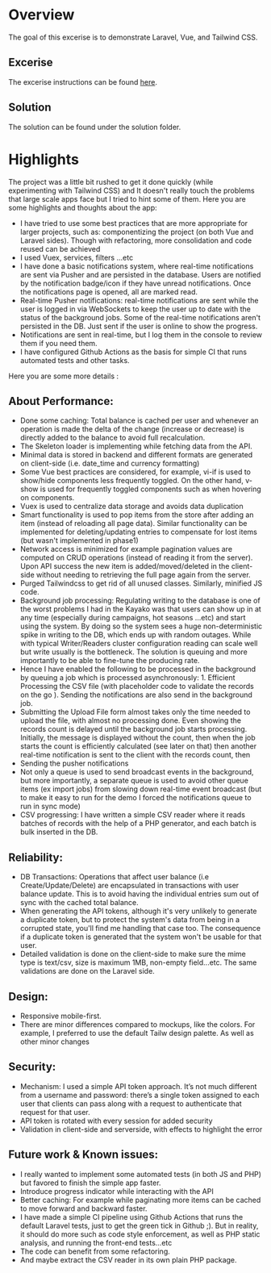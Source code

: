 # Overview

The goal of this excerise is to demonstrate Laravel, Vue, and Tailwind CSS.

## Excerise

The excerise instructions can be found [here](exercise/README.md).

## Solution

The solution can be found under the solution folder.

# Highlights
The project was a little bit rushed to get it done quickly (while experimenting with Tailwind CSS) and It doesn't really touch the problems that large scale apps face but I tried to hint some of them. Here you are some highlights and thoughts about the app:
* I have tried to use some best practices that are more appropriate for larger projects, such as:
componentizing the project (on both Vue and Laravel sides). Though with refactoring, more consolidation and code reused can be achieved
* I used Vuex, services, filters ...etc
* I have done a basic notifications system, where real-time notifications are sent via Pusher and are persisted in the database. Users are notified by the notification badge/icon if they have unread notifications. Once the notifications page is opened, all are marked read.
* Real-time Pusher notifications: real-time notifications are sent while the user is logged in via WebSockets to keep the user up to date with the status of the background jobs. Some of the real-time notifications aren't persisted in the DB. Just sent if the user is online to show the progress.
* Notifications are sent in real-time, but I log them in the console to review them if you need them.
* I have configured Github Actions as the basis for simple CI that runs automated tests and other tasks.

Here you are some more details :

## About Performance:
* Done some caching: Total balance is cached per user and whenever an operation is made the delta of the change (increase or decrease) is directly added to the balance to avoid full recalculation.
* The Skeleton loader is implementing while fetching data from the API.
* Minimal data is stored in backend and different formats are generated on client-side (i.e. date_time and currency formatting)
* Some Vue best practices are considered, for example, vi-if is used to show/hide components less frequently toggled. On the other hand, v-show is used for frequently toggled components such as when hovering on components.
* Vuex is used to centralize data storage and avoids data duplication
* Smart functionality is used to pop items from the store after adding an item (instead of reloading all page data). Similar functionality can be implemented for deleting/updating entries to compensate for lost items (but wasn't implemented in phase1)
* Network access is minimized for example pagination values are computed on CRUD operations (instead of reading it from the server). Upon API success the new item is added/moved/deleted in the client-side without needing to retrieving the full page again from the server.
* Purged Tailwindcss to get rid of all unused classes. Similarly, minified JS code.
* Background job processing: Regulating writing to the database is
one of the worst problems I had in the Kayako was that users can show up in at any time (especially during campaigns, hot seasons …etc) and start using the system. By doing so the system sees a huge non-deterministic spike in writing to the DB, which ends up with random outages. While with typical Writer/Readers cluster configuration reading can scale well but write usually is the bottleneck. The solution is queuing and more importantly to be able to fine-tune the producing rate.
* Hence I have enabled the following to be processed in the background by queuing a job which is processed asynchronously: 1. Efficient Processing the CSV file (with placeholder code to validate the records on the go ). Sending the notifications are also send in the background job.
* Submitting the Upload File form almost takes only the time needed to upload the file, with almost no processing done. Even showing the records count is delayed until the background job starts processing. Initially, the message is displayed without the count, then when the job starts the count is efficiently calculated (see later on that) then another real-time notification is sent to the client with the records count, then
* Sending the pusher notifications
* Not only a queue is used to send broadcast events in the background, but more importantly, a separate queue is used to avoid other queue items (ex import jobs) from slowing down real-time event broadcast (but to make it easy to run for the demo I forced the notifications queue to run in sync mode)
* CSV progressing: I have written a simple CSV reader where it reads batches of records with the help of a PHP generator, and each batch is bulk inserted in the DB.
## Reliability:
* DB Transactions: Operations that affect user balance (i.e Create/Update/Delete) are encapsulated in transactions with user balance update. This is to avoid having the individual entries sum out of sync with the cached total balance.
* When generating the API tokens, although it's very unlikely to generate a duplicate token, but to protect the system's data from being in a corrupted state, you'll find me handling that case too. The consequence if a duplicate token is generated that the system won't be usable for that user.
* Detailed validation is done on the client-side to make sure the mime type is text/csv, size is maximum 1MB, non-empty field...etc. The same validations are done on the Laravel side.
## Design:
* Responsive mobile-first.
* There are minor differences compared to mockups, like the colors. For example, I preferred to use the default Tailw design palette. As well as other minor changes
## Security:
* Mechanism: I used a simple API token approach. It’s not much different from a username and password: there’s a single token assigned to each user that clients can pass along with a request to authenticate that request for that user.
* API token is rotated with every session for added security
* Validation in client-side and serverside, with effects to highlight the error
## Future work & Known issues:
* I really wanted to implement some automated tests (in both JS and PHP) but favored to finish the simple app faster.
* Introduce progress indicator while interacting with the API
* Better caching: For example while paginating more items can be cached to move forward and backward faster.
* I have made a simple CI pipeline using Github Actions that runs the default Laravel tests, just to get the green tick in Github ;). But in reality, it should do more such as code style enforcement, as well as PHP static analysis, and running the front-end tests...etc
* The code can benefit from some refactoring.
* And maybe extract the CSV reader in its own plain PHP package.
